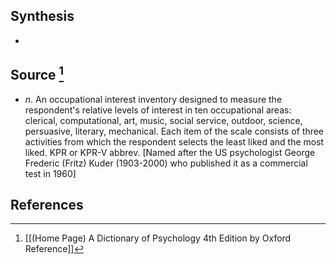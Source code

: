 ## Synthesis
- 
## Source [^1]
- $n$. An occupational interest inventory designed to measure the respondent's relative levels of interest in ten occupational areas: clerical, computational, art, music, social service, outdoor, science, persuasive, literary, mechanical. Each item of the scale consists of three activities from which the respondent selects the least liked and the most liked. KPR or KPR-V abbrev. \[Named after the US psychologist George Frederic (Fritz) Kuder (1903-2000) who published it as a commercial test in 1960]
## References

[^1]: [[(Home Page) A Dictionary of Psychology 4th Edition by Oxford Reference]]